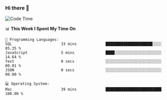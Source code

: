 ### Hi there 👋

<!--
**CrazyCollin/crazycollin** is a ✨ _special_ ✨ repository because its `README.md` (this file) appears on your GitHub profile.

Here are some ideas to get you started:

- 🔭 I’m currently working on ...
- 🌱 I’m currently learning ...
- 👯 I’m looking to collaborate on ...
- 🤔 I’m looking for help with ...
- 💬 Ask me about ...
- 📫 How to reach me: ...
- 😄 Pronouns: ...
- ⚡ Fun fact: ...
-->

<!--START_SECTION:waka-->
![Code Time](http://img.shields.io/badge/Code%20Time-3%2C457%20hrs%2059%20mins-blue)

📊 **This Week I Spent My Time On** 

```text
💬 Programming Languages: 
SQL                      33 mins             █████████████████████░░░░   85.35 % 
JavaScript               5 mins              ████░░░░░░░░░░░░░░░░░░░░░   14.64 % 
Text                     0 secs              ░░░░░░░░░░░░░░░░░░░░░░░░░   00.01 % 
JSON                     0 secs              ░░░░░░░░░░░░░░░░░░░░░░░░░   00.00 % 

💻 Operating System: 
Mac                      39 mins             █████████████████████████   100.00 % 
```


<!--END_SECTION:waka-->

